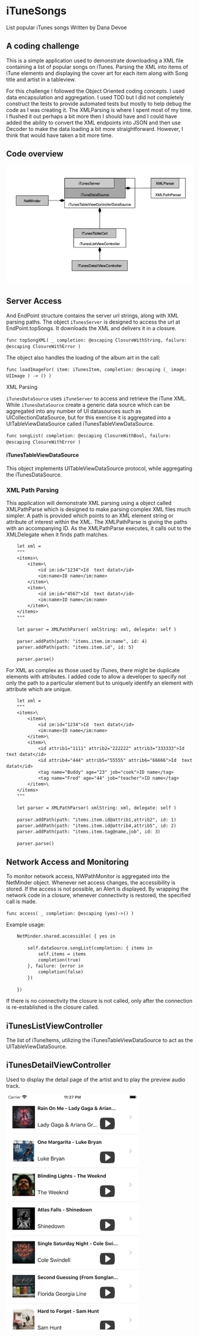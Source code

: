 # iTuneSongs
List popular iTunes songs
Written by Dana Devoe

## A coding challenge

This is a simple application used to demonstrate downloading a XML file containing a list of popular songs on iTunes. Parsing the XML into items of iTune elements and displaying the cover art for each item along with Song title and artist in a tableview.

For this challenge I followed the Object Oriented coding concepts.  I used data encapsulation and aggregation.  I used TDD but I did not completely construct the tests to provide automated tests but mostly to help debug the code as I was creating it.  The XMLParsing is where I spent most of my time.  I flushed it out perhaps a bit more then I should have and I could have added the ability to convert the XML endpoints into JSON and then use Decoder to make the data loading a bit more straightforward.  However, I think that would have taken a bit more time.

## Code overview

![App Objects](https://github.com/DLDBox/iTuneSongs/blob/master/iTunesAppDiagram.png?raw=true)

## Server Access
And EndPoint structure contains the server url strings, along with XML parsing paths.  The object `iTunesServer` is designed to access the url at EndPoint.topSongs.  It downloads the XML and delivers it in a closure. 

`func topSongXML( _ completion: @escaping ClosureWithString, failure: @escaping ClosureWithError )`

 The object also handles the loading of the album art in the call:

`func loadImageFor( item: iTunesItem, completion: @escaping (_ image: UIImage ) -> () )`

XML Parsing

`iTunesDataSource` uses `iTuneServer` to access and retrieve the iTune XML.  While `iTunesDataSource` create a generic data source which can be aggregated into any number of UI datasources such as UICollectionDataSource, but for this exercise it is aggregated into a UITableViewDataSource called iTunesTableViewDataSource.

`func songList( completion: @escaping ClosureWithBool, failure: @escaping ClosureWithError )`

#### iTunesTableViewDataSource

This object implements UITableViewDataSource protocol, while aggregating the iTunesDataSource.

### XML Path Parsing
This application will demonstrate XML parsing using a object called XMLPathParse which is designed to make parsing complex XML files much simpler.  A path is provided which points to an XML element string or attribute of interest within the XML.  The XMLPathParse is giving the paths with an accompanying ID.  As the XMLPathParse executes, it calls out to the XMLDelegate when it finds path matches.  

        let xml =
        """
        <items>\
            <item>\
                <id im:id="1234">Id  text datat</id>
                <im:name>ID name</im:name>
            </item>\
            <item>\
                <id im:id="4567">Id  text datat</id>
                <im:name>ID name</im:name>
            </item>\
        </items>
        """

        let parser = XMLPathParser( xmlString: xml, delegate: self )
        
        parser.addPath(path: "items.item.im:name", id: 4)
        parser.addPath(path: "items.item.id", id: 5)

        parser.parse()

For XML as complex as those used by iTunes, there might be duplicate elements with attributes.  I added code to allow a developer to specify not only the path to a particular element but to uniquely identify an element with attribute which are unique.

        let xml =
        """
        <items>\
            <item>\
                <id im:id="1234">Id  text datat</id>
                <im:name>ID name</im:name>
            </item>\
            <item>\
                <id attrib1="1111" attrib2="222222" attrib3="333333">Id  text datat</id>
                <id attrib4="444" attrib5="55555" attrib6="66666">Id  text datat</id>
                <tag name="Buddy" age="23" job="cook">ID name</tag>
                <tag name="Fred" age="44" job="teacher">ID name</tag>
            </item>\
        </items>
        """

        let parser = XMLPathParser( xmlString: xml, delegate: self )
        
        parser.addPath(path: "items.item.id@attrib1,attrib2", id: 1)
        parser.addPath(path: "items.item.id@attrib4,attrib5", id: 2)
        parser.addPath(path: "items.item.tag@name,job", id: 3)

        parser.parse()

## Network Access and Monitoring 
To monitor network access,  NWPathMonitor is aggregated into the NetMinder object.  Whenever net access changes, the accessibility is stored.  If the access is not possible, an Alert is displayed.  By wrapping the network code in a closure, whenever connectivity is restored, the specified call is made. 

`func access( _ completion: @escaping (yes)->() )`

Example usage:

        NetMinder.shared.accessible( { yes in
            
            self.dataSource.songList(completion: { items in
                self.items = items
                completion(true)
            }, failure: {error in
                completion(false)
            })
            
        })
        
If there is no connectivity the closure is not called, only after the connection is re-established is the closure called.

## iTunesListViewController ##
The list of iTuneItems, utilizing the iTunesTableViewDataSource to act as the UITableViewDataSource.

## iTunesDetailViewController ##
Used to display the detail page of the artist and to play the preview audio track.

![screen shot](https://github.com/DLDBox/iTuneSongs/blob/master/ScreenShot.png)
